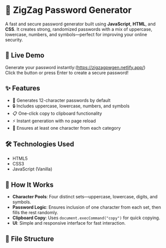 # 🔐 ZigZag Password Generator

A fast and secure password generator built using **JavaScript**, **HTML**, and **CSS**. It creates strong, randomized passwords with a mix of uppercase, lowercase, numbers, and symbols—perfect for improving your online security.

## 🔗 Live Demo

Generate your password instantly:(https://zigzagpwgen.netlify.app/)  
Click the button or press Enter to create a secure password!

## ✨ Features

- 🔢 Generates 12-character passwords by default
- 🔒 Includes uppercase, lowercase, numbers, and symbols
- 📋 One-click copy to clipboard functionality
- ⚡ Instant generation with no page reload
- 🧠 Ensures at least one character from each category

## 🛠️ Technologies Used

- HTML5
- CSS3
- JavaScript (Vanilla)

## 🚀 How It Works

- **Character Pools**: Four distinct sets—uppercase, lowercase, digits, and symbols.
- **Password Logic**: Ensures inclusion of one character from each set, then fills the rest randomly.
- **Clipboard Copy**: Uses `document.execCommand("copy")` for quick copying.
- **UI**: Simple and responsive interface for fast interaction.

## 📁 File Structure
